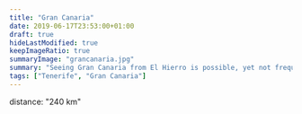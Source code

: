 ```yaml
---
title: "Gran Canaria"
date: 2019-06-17T23:53:00+01:00
draft: true
hideLastModified: true
keepImageRatio: true
summaryImage: "grancanaria.jpg"
summary: "Seeing Gran Canaria from El Hierro is possible, yet not frequent."
tags: ["Tenerife", "Gran Canaria"]
---
```



distance: "240 km"

